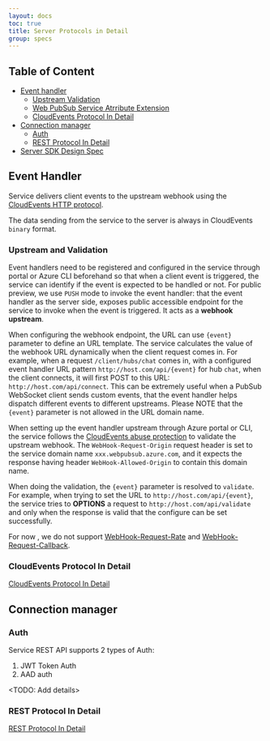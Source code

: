 ```yaml
---
layout: docs
toc: true
title: Server Protocols in Detail
group: specs
---
```


## Table of Content
- [Event handler](#event_handler)
    - [Upstream Validation](#protection)
    - [Web PubSub Service Atrribute Extension](#extension)
    - [CloudEvents Protocol In Detail](./protocol-cloudevents.md)
- [Connection manager](#connection_manager)
    - [Auth](#auth)
    - [REST Protocol In Detail](./protocol-rest-api.md)
- [Server SDK Design Spec](./server-sdk-design-spec.md)

<a name="event_handler"></a>

## Event Handler

Service delivers client events to the upstream webhook using the [CloudEvents HTTP protocol](https://github.com/cloudevents/spec/blob/v1.0.1/http-protocol-binding.md).

The data sending from the service to the server is always in CloudEvents `binary` format.

<a name="protection"></a>

### Upstream and Validation

Event handlers need to be registered and configured in the service through portal or Azure CLI beforehand so that when a client event is triggered, the service can identify if the event is expected to be handled or not. For public preview, we use `PUSH` mode to invoke the event handler: that the event handler as the server side, exposes public accessible endpoint for the service to invoke when the event is triggered. It acts as a **webhook** **upstream**. 

When configuring the webhook endpoint, the URL can use `{event}` parameter to define an URL template. The service calculates the value of the webhook URL dynamically when the client request comes in. For example, when a request `/client/hubs/chat` comes in, with a configured event handler URL pattern `http://host.com/api/{event}` for hub `chat`, when the client connects, it will first POST to this URL: `http://host.com/api/connect`. This can be extremely useful when a PubSub WebSocket client sends custom events, that the event handler helps dispatch different events to different upstreams. Please NOTE that the `{event}` parameter is not allowed in the URL domain name.

When setting up the event handler upstream through Azure portal or CLI, the service follows the [CloudEvents abuse protection](https://github.com/cloudevents/spec/blob/v1.0/http-webhook.md#4-abuse-protection) to validate the upstream webhook. The `WebHook-Request-Origin` request header is set to the service domain name `xxx.webpubsub.azure.com`, and it expects the response having header `WebHook-Allowed-Origin` to contain this domain name.

When doing the validation, the `{event}` parameter is resolved to `validate`. For example, when trying to set the URL to `http://host.com/api/{event}`, the service tries to **OPTIONS** a request to `http://host.com/api/validate` and only when the response is valid that the configure can be set successfully.

For now , we do not support [WebHook-Request-Rate](https://github.com/cloudevents/spec/blob/v1.0/http-webhook.md#414-webhook-request-rate) and [WebHook-Request-Callback](https://github.com/cloudevents/spec/blob/v1.0/http-webhook.md#413-webhook-request-callback).

### CloudEvents Protocol In Detail

[CloudEvents Protocol In Detail](./protocol-cloudevents.md)

<a name="connection_manager"></a>

## Connection manager

<a name="auth"></a>

### Auth

Service REST API supports 2 types of Auth:
1. JWT Token Auth
2. AAD auth

<TODO: Add details>

### REST Protocol In Detail

[REST Protocol In Detail](./protocol-rest-api.md) 